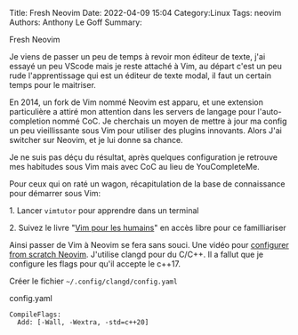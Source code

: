 Title:﻿ Fresh Neovim
Date: 2022-04-09 15:04
Category:Linux
Tags: neovim
Authors: Anthony Le Goff
Summary:

﻿Fresh Neovim  

Je viens de passer un peu de temps à revoir mon éditeur de texte, j'ai essayé un peu VScode mais je reste attaché à Vim, au départ c'est un peu rude l'apprentissage qui est un éditeur de texte modal, il faut un certain temps pour le maitriser. 

En 2014, un fork de Vim nommé Neovim est apparu, et une extension particulière a attiré mon attention dans les servers de langage pour l'auto-completion nommé CoC. Je cherchais un moyen de mettre à jour ma config un peu vieillissante sous Vim pour utiliser des plugins innovants. Alors J'ai switcher sur Neovim, et je lui donne sa chance.

Je ne suis pas déçu du résultat, après quelques configuration je retrouve mes habitudes sous Vim mais avec CoC au lieu de YouCompleteMe.

Pour ceux qui on raté un wagon, récapitulation de la base de connaissance pour démarrer sous Vim:

1\. Lancer `vimtutor` pour apprendre dans un terminal

2\. Suivez le livre "[Vim pour les humains](https://vimebook.com/fr)" en accès libre pour ce familliariser

Ainsi passer de Vim à Neovim se fera sans souci. Une vidéo pour [configurer from scratch Neovim](https://www.youtube.com/watch?v=JWReY93Vl6g&ab_channel=NeuralNine). J'utilise clangd pour du C/C++. Il a fallut que je configure les flags pour qu'il accepte le c++17.

Créer le fichier `~/.config/clangd/config.yaml`  

config.yaml
```
CompileFlags:  
  Add: [-Wall, -Wextra, -std=c++20]
```
